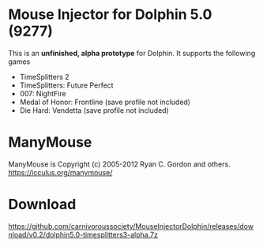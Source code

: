 # Mouse Injector for Dolphin 5.0 (9277)
This is an __unfinished, alpha prototype__ for Dolphin. It supports the following games
* TimeSplitters 2
* TimeSplitters: Future Perfect
* 007: NightFire
* Medal of Honor: Frontline (save profile not included)
* Die Hard: Vendetta (save profile not included)

# ManyMouse
ManyMouse is Copyright (c) 2005-2012 Ryan C. Gordon and others. https://icculus.org/manymouse/

# Download
https://github.com/carnivoroussociety/MouseInjectorDolphin/releases/download/v0.2/dolphin5.0-timesplitters3-alpha.7z
